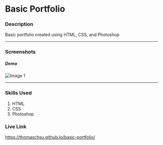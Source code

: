 # Basic Portfolio

### Description
Basic portfolio created using HTML, CSS, and Photoshop

- - -
### Screenshots

##### Demo
![Image 1](/images/image01.gif)

- - -

### Skills Used
1. HTML
2. CSS
3. Photoshop

### Live Link
https://thomaschsu.github.io/basic-portfolio/
